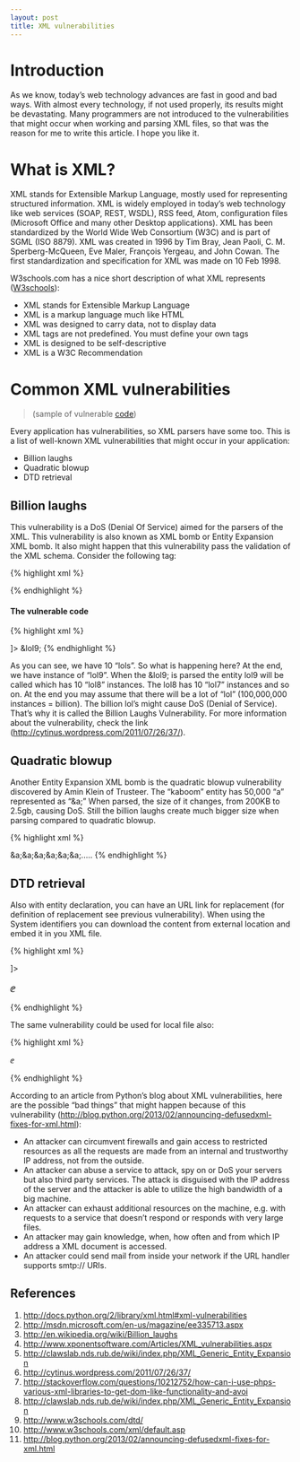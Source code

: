 ```yaml
---
layout: post
title: XML vulnerabilities
---
```


# Introduction

As we know, today’s web technology advances are fast in good and bad ways. With almost every technology, if not used properly, its results might be devastating. Many programmers are not introduced to the vulnerabilities that might occur when working and parsing XML files, so that was the reason for me to write this article. I hope you like it.

# What is XML?

XML stands for Extensible Markup Language, mostly used for representing structured information. XML is widely employed in today’s web technology like web services (SOAP, REST, WSDL), RSS feed, Atom, configuration files (Microsoft Office and many other Desktop applications). XML has been standardized by the World Wide Web Consortium (W3C) and is part of SGML (ISO 8879). XML was created in 1996 by Tim Bray, Jean Paoli, C. M. Sperberg-McQueen, Eve Maler, François Yergeau, and John Cowan. The first standardization and specification for XML was made on 10 Feb 1998.

W3schools.com has a nice short description of what XML represents ([W3schools](http://www.w3schools.com/xml/xml_whatis.asp)):

* XML stands for Extensible Markup Language
* XML is a markup language much like HTML
* XML was designed to carry data, not to display data
* XML tags are not predefined. You must define your own tags
* XML is designed to be self-descriptive
* XML is a W3C Recommendation

#  Common XML vulnerabilities 
 > (sample of vulnerable [code](https://gist.github.com/hakre/2416846))

Every application has vulnerabilities, so XML parsers have some too. This is a list of well-known XML vulnerabilities that might occur in your application:

* Billion laughs
* Quadratic blowup
* DTD retrieval

##  Billion laughs

This vulnerability is a DoS (Denial Of Service) aimed for the parsers of the XML. This vulnerability is also known as XML bomb or Entity Expansion XML bomb. It also might happen that this vulnerability pass the validation of the XML schema. Consider the following tag:

{% highlight xml %}
<!ENTITY entityName “Some Value”>
{% endhighlight %}

####  The vulnerable code

{% highlight xml %}
<?xml version="1.0"?>
<!DOCTYPE lolz [
<!ENTITY lol "lol">
<!ENTITY lol2 "&lol;&lol;&lol;&lol;&lol;&lol;&lol;&lol;&lol;&lol;">
<!ENTITY lol3 "&lol2;&lol2;&lol2;&lol2;&lol2;&lol2;&lol2;&lol2;&lol2;&lol2;">
<!ENTITY lol4 "&lol3;&lol3;&lol3;&lol3;&lol3;&lol3;&lol3;&lol3;&lol3;&lol3;">
<!ENTITY lol5 "&lol4;&lol4;&lol4;&lol4;&lol4;&lol4;&lol4;&lol4;&lol4;&lol4;">
<!ENTITY lol6 "&lol5;&lol5;&lol5;&lol5;&lol5;&lol5;&lol5;&lol5;&lol5;&lol5;">
<!ENTITY lol7 "&lol6;&lol6;&lol6;&lol6;&lol6;&lol6;&lol6;&lol6;&lol6;&lol6;">
<!ENTITY lol8 "&lol7;&lol7;&lol7;&lol7;&lol7;&lol7;&lol7;&lol7;&lol7;&lol7;">
<!ENTITY lol9 "&lol8;&lol8;&lol8;&lol8;&lol8;&lol8;&lol8;&lol8;&lol8;&lol8;">
]>
<lolz>&lol9;</lolz>
{% endhighlight %}

As you can see, we have 10 “lols”. So what is happening here? At the end, we have instance of “lol9”. When the &lol9; is parsed the entity lol9 will be called which has 10 “lol8” instances. The lol8 has 10 “lol7” instances and so on. At the end you may assume that there will be a lot of “lol” (100,000,000 instances = billion). The billion lol’s might cause DoS (Denial of Service). That’s why it is called the Billion Laughs Vulnerability. For more information about the vulnerability, check the link (http://cytinus.wordpress.com/2011/07/26/37/).

##  Quadratic blowup

Another Entity Expansion XML bomb is the quadratic blowup vulnerability discovered by Amin Klein of Trusteer. The “kaboom” entity has 50,000 “a” represented as “&a;” When parsed, the size of it changes, from 200KB to 2.5gb, causing DoS. Still the billion laughs create much bigger size when parsing compared to quadratic blowup.

{% highlight xml %}
<?xml version="1.0"?>
<!DOCTYPE kaboom [
  <!ENTITY a "aaaaaaaaaaaaaa.....
]>
<kaboom>&a;&a;&a;&a;&a;&a;.....</kaboom>
{% endhighlight %}

##  DTD retrieval

Also with entity declaration, you can have an URL link for replacement (for definition of replacement see previous vulnerability). When using the System identifiers you can download the content from external location and embed it in you XML file.

{% highlight xml %}

<!DOCTYPE external [
<!ENTITY ee SYSTEM "http://www.python.org/some.xml">
]>
</span></p><p><span style="font-size:14pt"><root>&ee;</root>
</span></p><p><span style="font-size:14pt">

{% endhighlight %}



The same vulnerability could be used for local file also:

{% highlight xml %}
<!DOCTYPE external [
<!ENTITY ee SYSTEM "file:///PATH/TO/simple.xml">
>
<root>&ee;</root>

{% endhighlight %}

According to an article from Python’s blog about XML vulnerabilities, here are the possible “bad things” that might happen because of this vulnerability (http://blog.python.org/2013/02/announcing-defusedxml-fixes-for-xml.html):

* An attacker can circumvent firewalls and gain access to restricted resources as all the requests are made from an internal and trustworthy IP address, not from the outside.
*    An attacker can abuse a service to attack, spy on or DoS your servers but also third party services. The attack is disguised with the IP address of the server and the attacker is able to utilize the high bandwidth of a big machine.
*   An attacker can exhaust additional resources on the machine, e.g. with requests to a service that doesn’t respond or responds with very large files.
*  An attacker may gain knowledge, when, how often and from which IP address a XML document is accessed.
*   An attacker could send mail from inside your network if the URL handler supports smtp:// URIs.


## References

1. http://docs.python.org/2/library/xml.html#xml-vulnerabilities
2.  http://msdn.microsoft.com/en-us/magazine/ee335713.aspx
3. http://en.wikipedia.org/wiki/Billion_laughs
4. http://www.xponentsoftware.com/Articles/XML_vulnerabilities.aspx
5. http://clawslab.nds.rub.de/wiki/index.php/XML_Generic_Entity_Expansion
6. http://cytinus.wordpress.com/2011/07/26/37/
7. http://stackoverflow.com/questions/10212752/how-can-i-use-phps-various-xml-libraries-to-get-dom-like-functionality-and-avoi
8. http://clawslab.nds.rub.de/wiki/index.php/XML_Generic_Entity_Expansion
9. http://www.w3schools.com/dtd/
10. http://www.w3schools.com/xml/default.asp
11. http://blog.python.org/2013/02/announcing-defusedxml-fixes-for-xml.html
